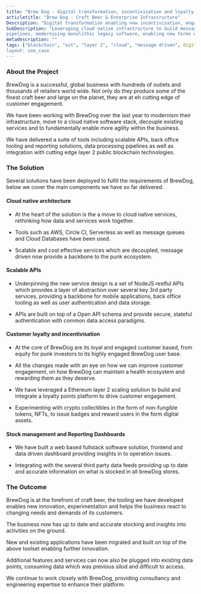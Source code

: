 ```yaml
---
title: "Brew Dog - digital transformation, incentivisation and loyalty, sprinkles of Blockchain"
articletitle: "Brew Dog - Craft Beer & Enterprise Infrastructure"
Description: "Digital transformation enabling new incentivisation, engagement and loyalty mechanisms"
SubDescription: "Leveraging cloud native infrastructure to build message driven data processing 
pipelines, modernising monolithic legacy software, enabling new forms of customer engagement and incentivisation"
metadescription: ""
tags: ["blockchain", "ost", "layer 2", "cloud", "message driven", digital transformation", "scaling", "incentivisation", "engagement"]
layout: use_case
---
```


### About the Project

BrewDog is a successful, global business with hundreds of outlets and thousands of retailers world wide.
Not only do they produce some of the finest craft beer and large on the planet, they are at eh cutting edge of customer engagement. 

We have been working with BrewDog over the last year to modernism their infrastructure, move to a cloud native software stack,
 decouple existing services and to fundamentally enable more agility within the business.  

We have delivered a suite of tools including scalable APIs, back office tooling and reporting solutions, data processing 
pipelines as well as integration with cutting edge layer 2 public blockchain technologies. 

### The Solution

Several solutions have been deployed to fulfil the requirements of BrewDog, below we cover the main components we have so far delivered. 

#### Cloud native architecture

* At the heart of the solution is the a move to cloud native services, rethinking how data and services work together.

* Tools such as AWS, Circle CI, Serverless as well as message queues and Cloud Databases have been used.

* Scalable and cost effective services which are decoupled, message driven now provide a backbone to the punk ecosystem.  

#### Scalable APIs

 * Underpinning the new service design is a set of NodeJS restful APIs which provides a layer of abstraction over several key 3rd party services, 
 providing a backbone for mobile applications, back office tooling as well as user authentication and data storage. 

* APIs are built on top of a Open API schema and provide secure, stateful authentication with common data access paradigms.

#### Customer loyalty and incentivisation

* At the core of BrewDog are its loyal and engaged customer based, from equity for punk investors to its highly engaged BrewDog user base. 

* All the changes made with an eye on how we can improve customer engagement, on how BrewDog can maintain a health ecosystem and rewarding them as they deserve. 

* We have leveraged a Ethereum layer 2 scaling solution to build and integrate a loyalty points platform to drive customer engagement. 

* Experimenting with crypto collectibles in the form of non-fungible tokens, NFTs, to issue badges and reward users in the form digital assets.    

#### Stock management and Reporting Dashboards 

* We have built a web based fullstack software solution, frontend and data driven dashboard providing insights in to operation issues.

* Integrating with the several third party data feeds providing up to date and accurate information on what is stocked in all brewDog stores.

### The Outcome

BrewDog is at the forefront of craft beer, the tooling we have developed enables new innovation, experimentation and helps the 
business react to changing needs and demands of its customers. 

The business now has up to date and accurate stocking and insights into activities on the ground.

New and existing applications have been migrated and built on top of the above toolset enabling further innovation.

Additional features and services can now also be plugged into existing data points, consuming data which was previous silod and difficult to access.

We continue to work closely with BrewDog, providing consultancy and engineering expertise to enhance their platform. 
